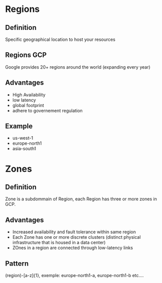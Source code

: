 # Regions
## Definition
Specific geographical location to host your resources
## Regions GCP
Google provides 20+ regions around the world (expanding every year)
## Advantages
- High Availability
- low latency
- global footprint
- adhere to governement regulation
## Example
- us-west-1
- europe-north1
- asia-south1
# Zones
## Definition
Zone is a subdommain of Region, each Region has three or more zones in GCP.
## Advantages
- Increased availability and fault tolerance within same region
- Each Zone has one or more discrete clusters (distinct physical infrastructure that is housed in a data center)
- ZOnes in a region are connected through low-latency links
## Pattern
(region)-[a-z]{1}, exemple: europe-north1-a, europe-north1-b etc....